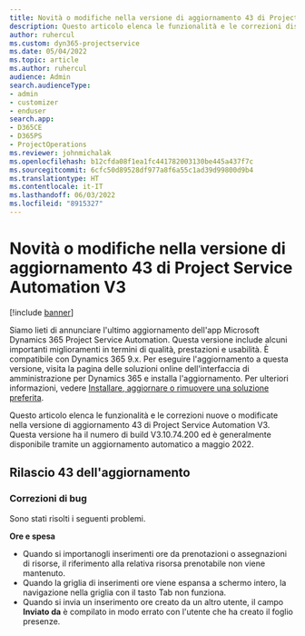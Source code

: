 ```yaml
---
title: Novità o modifiche nella versione di aggiornamento 43 di Project Service Automation V3
description: Questo articolo elenca le funzionalità e le correzioni disponibili nella versione di aggiornamento 43 di Microsoft Dynamics 365 Project Service Automation V3.
author: ruhercul
ms.custom: dyn365-projectservice
ms.date: 05/04/2022
ms.topic: article
ms.author: ruhercul
audience: Admin
search.audienceType:
- admin
- customizer
- enduser
search.app:
- D365CE
- D365PS
- ProjectOperations
ms.reviewer: johnmichalak
ms.openlocfilehash: b12cfda08f1ea1fc441782003130be445a437f7c
ms.sourcegitcommit: 6cfc50d89528df977a8f6a55c1ad39d99800d9b4
ms.translationtype: HT
ms.contentlocale: it-IT
ms.lasthandoff: 06/03/2022
ms.locfileid: "8915327"
---
```

# <a name="whats-new-or-changed-in-project-service-automation-update-release-43-v3"></a>Novità o modifiche nella versione di aggiornamento 43 di Project Service Automation V3

[!include [banner](../includes/psa-now-project-operations.md)]

Siamo lieti di annunciare l'ultimo aggiornamento dell'app Microsoft Dynamics 365 Project Service Automation. Questa versione include alcuni importanti miglioramenti in termini di qualità, prestazioni e usabilità. È compatibile con Dynamics 365 9.x. Per eseguire l'aggiornamento a questa versione, visita la pagina delle soluzioni online dell'interfaccia di amministrazione per Dynamics 365 e installa l'aggiornamento. Per ulteriori informazioni, vedere [Installare, aggiornare o rimuovere una soluzione preferita](/power-platform/admin/install-remove-preferred-solution).

Questo articolo elenca le funzionalità e le correzioni nuove o modificate nella versione di aggiornamento 43 di Project Service Automation V3. Questa versione ha il numero di build V3.10.74.200 ed è generalmente disponibile tramite un aggiornamento automatico a maggio 2022.

## <a name="update-release-43"></a>Rilascio 43 dell'aggiornamento

### <a name="bug-fixes"></a>Correzioni di bug

Sono stati risolti i seguenti problemi.


**Ore e spesa**

- Quando si importanogli inserimenti ore da prenotazioni o assegnazioni di risorse, il riferimento alla relativa risorsa prenotabile non viene mantenuto.
- Quando la griglia di inserimenti ore viene espansa a schermo intero, la navigazione nella griglia con il tasto Tab non funziona.
- Quando si invia un inserimento ore creato da un altro utente, il campo **Inviato da** è compilato in modo errato con l'utente che ha creato il foglio presenze.
